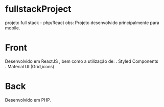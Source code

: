 # fullstackProject
projeto full stack - php/React
obs: Projeto desenvolvido principalmente para mobile.

# Front
Desenvolvido em ReactJS , bem como a utilização de:
  . Styled Components
  . Material UI (Grid,icons)

# Back
Desenvolvido em PHP.
